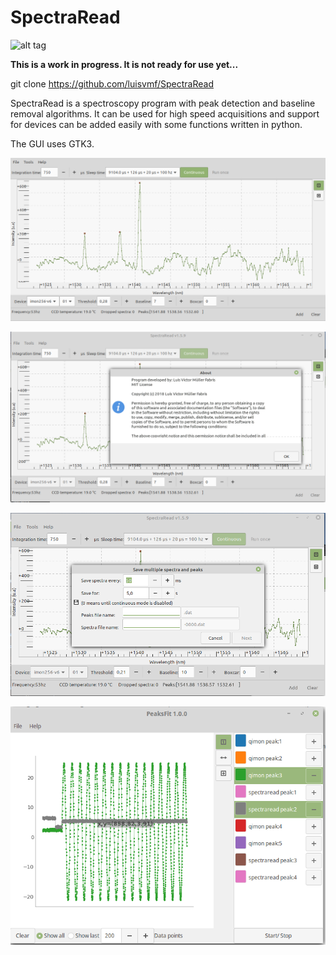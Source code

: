 # SpectraRead
![alt tag](https://img.shields.io/badge/build-fail-brightred.svg)

**This is a work in progress. It is not ready for use yet...**

  git clone https://github.com/luisvmf/SpectraRead

SpectraRead is a spectroscopy program with peak detection and baseline removal algorithms. It can be used for high speed acquisitions and support for devices can be added easily with some functions written in python.

The GUI uses GTK3.

![alt tag](https://raw.githubusercontent.com/luisvmf/SpectraRead/master/Screenshots/Screenshot%20from%202019-01-09%2016-08-54.png)

![alt tag](https://raw.githubusercontent.com/luisvmf/SpectraRead/master/Screenshots/Screenshot%20from%202019-01-09%2016-09-29.png)

![alt tag](https://raw.githubusercontent.com/luisvmf/SpectraRead/master/Screenshots/Screenshot%20from%202019-01-09%2016-09-47.png)

![alt tag](https://raw.githubusercontent.com/luisvmf/SpectraRead/master/Screenshots/Screenshot%20from%202019-01-09%2016-10-43.png)


